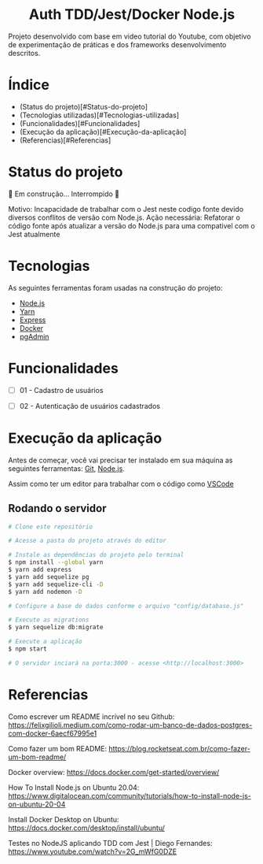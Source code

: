 <h1 align="center"> Auth TDD/Jest/Docker Node.js</h1>

<p>Projeto desenvolvido com base em video tutorial do Youtube, com objetivo de experimentação de práticas e dos frameworks desenvolvimento descritos.</p>


# Índice

* (Status do projeto)[#Status-do-projeto]
* (Tecnologias utilizadas)[#Tecnologias-utilizadas]
* (Funcionalidades)[#Funcionalidades]
* (Execução da aplicação)[#Execução-da-aplicação]
* (Referencias)[#Referencias]


# Status do projeto

🚧 Em construção... Interrompido 🚧

Motivo: Incapacidade de trabalhar com o Jest neste codigo fonte devido diversos conflitos de versão com Node.js. 
Ação necessária: Refatorar o código fonte após atualizar a versão do Node.js para uma compativel com o Jest atualmente


# Tecnologias

As seguintes ferramentas foram usadas na construção do projeto:

- [Node.js](https://nodejs.org/en/)
- [Yarn](https://yarnpkg.com)
- [Express](https://expressjs.com/pt-br/)
- [Docker](https://www.docker.com)
- [pgAdmin](https://www.pgadmin.org)


# Funcionalidades

- [ ] 01 - Cadastro de usuários
- [ ] 02 - Autenticação de usuários cadastrados


# Execução da aplicação

Antes de começar, você vai precisar ter instalado em sua máquina as seguintes ferramentas:
[Git](https://git-scm.com), [Node.js](https://nodejs.org/en/). 

Assim como ter um editor para trabalhar com o código como [VSCode](https://code.visualstudio.com/)

## Rodando o servidor

```bash
# Clone este repositório

# Acesse a pasta do projeto através do editor

# Instale as dependências do projeto pelo terminal
$ npm install --global yarn
$ yarn add express
$ yarn add sequelize pg
$ yarn add sequelize-cli -D
$ yarn add nodemon -D

# Configure a base de dados conforme o arquivo "config/database.js"

# Execute as migrations
$ yarn sequelize db:migrate

# Execute a aplicação
$ npm start

# O servidor inciará na porta:3000 - acesse <http://localhost:3000>
```


# Referencias

Como escrever um README incrível no seu Github:
https://felixgilioli.medium.com/como-rodar-um-banco-de-dados-postgres-com-docker-6aecf67995e1

Como fazer um bom README:
https://blog.rocketseat.com.br/como-fazer-um-bom-readme/

Docker overview:
https://docs.docker.com/get-started/overview/

How To Install Node.js on Ubuntu 20.04:
https://www.digitalocean.com/community/tutorials/how-to-install-node-js-on-ubuntu-20-04

Install Docker Desktop on Ubuntu:
https://docs.docker.com/desktop/install/ubuntu/

Testes no NodeJS aplicando TDD com Jest | Diego Fernandes: 
https://www.youtube.com/watch?v=2G_mWfG0DZE